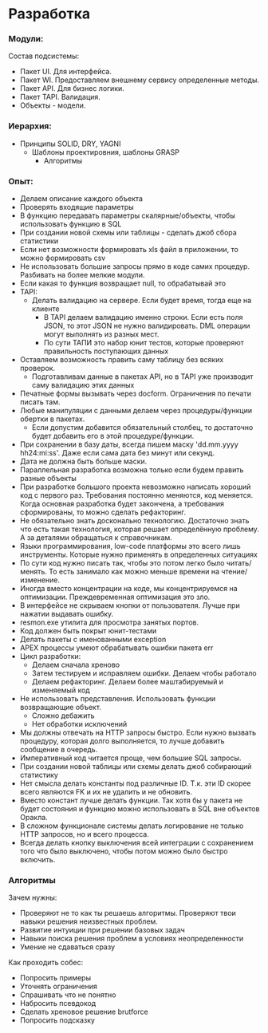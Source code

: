 # Разработка

### Модули:

Состав подсистемы:
  - Пакет UI. Для интерфейса.
  - Пакет WI. Предоставляем внешнему сервису определенные методы.
  - Пакет API. Для бизнес логики.
  - Пакет TAPI. Валидация.
  - Объекты - модели. 

### Иерархия:
  - Принципы SOLID, DRY, YAGNI
    - Шаблоны проектировния, шаблоны GRASP
      - Алгоритмы

### Опыт: 
  - Делаем описание каждого объекта
  - Проверять входящие параметры
  - В функцию передавать параметры скалярные/объекты, чтобы использовать функцию в SQL
  - При создании новой схемы или таблицы - сделать джоб сбора статистики
  - Если нет возможности формировать xls файл в приложении, то можно формировать csv
  - Не использовать большие запросы прямо в коде самих процедур. Разбивать на более мелкие модули.
  - Если какая то функция возвращает null, то обрабатывай это
  - TAPI:
    - Делать валидацию на сервере. Если будет время, тогда еще на клиенте
	  - В TAPI делаем валидацию именно строки. Если есть поля JSON, то этот JSON не нужно валидировать. DML операции могут выполнять из разных мест.
	  - По сути ТАПИ это набор юнит тестов, которые проверяют правильность поступающих данных
  - Оставляем возможность править саму таблицу без всяких проверок.
	- Подготавливам данные в пакетах API, но в TAPI уже производит саму валидацию этих данных
  - Печатные формы вызывать через docform. Ограничения по печати писать там.
  - Любые манипуляции с данными делаем через процедуры/функции обертки в пакетах.
    - Если допустим добавится обязательный столбец, то достаточно будет добавить его в этой процедуре/функции.
  - При сохранении в базу даты, всегда пишем маску 'dd.mm.yyyy hh24:mi:ss'. Даже если сама дата без минут или секунд.
  - Дата не должна быть больше маски.
  - Параллельная разработка возможна только если будем править разные объекты
  - При разработке большого проекта невозможно написать хороший код с первого раз. Требования постоянно меняются, код меняется. Когда основная разработка будет закончена, а требования сформированы, то можно сделать рефакторинг.
  - Не обязательно знать досконально технологию. Достаточно знать что есть такая технология, которая решает определённую проблему. А за деталями обращаться к справочникам.
  - Языки программирования, low-code платформы это всего лишь инструменты. Которые нужно применять в определенных ситуациях
  - По сути код нужно писать так, чтобы это потом легко было читать/менять. То есть занимало как можно меньше времени на чтение/изменение.
  - Иногда вместо концентрации на коде, мы концентрируемся на оптимизации. Преждевременная оптимизация это зло.
  - В интерфейсе не скрываем кнопки от пользователя. Лучше при нажатии выдавать ошибку.
  - resmon.exe утилита для просмотра занятых портов.
  - Код должен быть покрыт юнит-тестами
  - Делать пакеты с именованными exception
  - APEX процессы умеют обрабатывать ошибки пакета err
  - Цикл разработки: 
    - Делаем сначала хреново
	- Затем тестируем и исправляем ошибки. Делаем чтобы работало
	- Делаем рефакторинг. Делаем более маштабируемый и изменяемый код
  - Не использовать представления. Использовать функции возвращающие объект.
    - Сложно дебажить
    - Нет обработки исключений
  - Мы должны отвечать на HTTP запросы быстро. Если нужно вызвать процедуру, которая долго выполняется, то лучше добавить сообщение в очередь.
  - Императивный код читается проще, чем большие SQL запросы.
  - При создании новой таблицы или схемы делать джоб собирающий статистику
  - Нет смысла делать константы под различные ID. Т.к. эти ID скорее всего являются FK и их не удалить и не обновить.
  - Вместо констант лучше делать функции. Так хотя бы у пакета не будет состояния и функцию можно использовать в SQL вне объектов Оракла. 
  - В сложном функционале системы делать логирование не только HTTP запросов, но и всего процесса. 
  - Всегда делать кнопку выключения всей интеграции с сохранением того что было выключено, чтобы потом можно было быстро включить. 

### Алгоритмы

Зачем нужны:
  - Проверяют не то как ты решаешь алгоритмы. Проверяют твои навыки решения неизвестных проблем.
  - Развитие интуиции при решении базовых задач
  - Навыки поиска решения проблем в условиях неопределенности
  - Умение не сдаваться сразу

Как проходить собес:
  - Попросить примеры
  - Уточнять ограничения
  - Спрашивать что не понятно
  - Набросить псевдокод
  - Сделать хреновое решение brutforce
  - Попросить подсказку